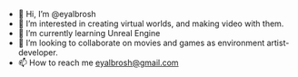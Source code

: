 - 👋 Hi, I’m @eyalbrosh
- 👀 I’m interested in creating virtual worlds, and making video with them.
- 🌱 I’m currently learning Unreal Engine
- 💞️ I’m looking to collaborate on movies and games as environment artist-developer.
- 📫 How to reach me eyalbrosh@gmail.com

<!---
eyalbrosh/eyalbrosh is a ✨ special ✨ repository because its `README.md` (this file) appears on your GitHub profile.
You can click the Preview link to take a look at your changes.
--->
